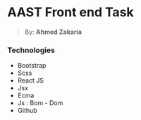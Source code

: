 # <h1> AAST Front end Task  </h1>

> By: **Ahmed Zakaria**

### Technologies
* Bootstrap
* Scss
* React JS
* Jsx
* Ecma
* Js : Bom - Dom
* Github

